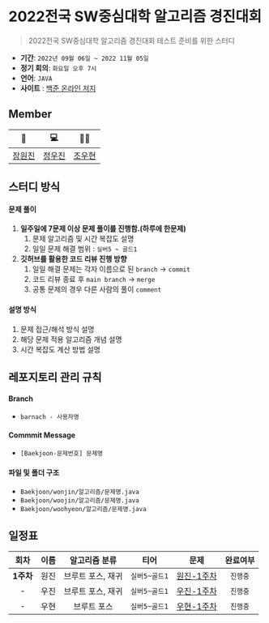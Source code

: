 # 2022전국 SW중심대학 알고리즘 경진대회

> 2022전국 SW중심대학 알고리즘 경진대회 테스트 준비를 위한 스터디

- **기간**: `2022년 09월 06일 ~ 2022 11월 05일`
- **정기 회의**: `화요일 오후 7시`
- **언어**: `JAVA`
- **사이트** : [백준 온라인 저지](https://www.acmicpc.net/lectures)

## Member
| 📖 | 💻 | 🤸‍♂️ |
| :----: | :----: | :----: |
| [장원진](https://github.com/NYC3644) | [정우진](https://github.com/NYC3644)| [조우현](https://github.com/NYC3644) |

## 스터디 방식
#### 문제 풀이
1. **일주일에 7문제 이상 문제 풀이를 진행함.(하루에 한문제)**
    1. 문제 알고리즘 및 시간 복잡도 설명 
    2. 일일 문제 해결 범위 : `실버5 ~ 골드1`
2. **깃허브를 활용한 코드 리뷰 진행 방향**
    1. 일일 해결 문제는 각자 이름으로 된 `branch` → `commit`
    2. 코드 리뷰 종료 후 `main branch` → `merge`
    3. 공통 문제의 경우 다른 사람의 풀이 `comment`

#### 설명 방식
1. 문제 접근/해석 방식 설명
2. 해당 문제 적용 알고리즘 개념 설명
3. 시간 복잡도 계산 방법 설명

## 레포지토리 관리 규칙
#### Branch
- `barnach - 사용자명`
#### Commmit Message
- `[Baekjoon-문제번호] 문제명`
#### 파일 및 폴더 구조
- `Baekjoon/wonjin/알고리즘/문제명.java`
- `Baekjoon/woojin/알고리즘/문제명.java`
- `Baekjoon/woohyeon/알고리즘/문제명.java`

## 일정표
| 회차 | 이름 | 알고리즘 분류 | 티어  | 문제 | 완료여부 |
| :---: | :---: | :---: | :---: | :---:| :---:|
| **1주차**| 원진 | 브루트 포스, 재귀  | `실버5~골드1` | [원진-1주차](https://github.com/jangwon3828/2022-Algorithm-Study/tree/main/1%EC%A3%BC%EC%B0%A8/1%EC%A3%BC%EC%B0%A8_%EC%9B%90%EC%A7%84) | `진행중` |
| -| 우진 | 브루트 포스, 재귀  |`실버5~골드1`| [우진-1주차](https://github.com/jangwon3828/2022-Algorithm-Study/tree/main/1%EC%A3%BC%EC%B0%A8/1%EC%A3%BC%EC%B0%A8_%EC%9A%B0%EC%A7%84) | `진행중` |
| -|  우현 |브루트 포스  | `실버5~골드1` | [우현-1주차](https://github.com/jangwon3828/2022-Algorithm-Study/tree/main/1%EC%A3%BC%EC%B0%A8/1%EC%A3%BC%EC%B0%A8_%EC%9A%B0%ED%98%84) |`진행중` |
